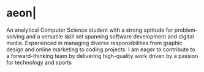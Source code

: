 # aeon|
 An analytical Computer Science student with a strong aptitude for problem-solving  and a versatile
 skill set spanning software development and digital media. Experienced in managing diverse
 responsibilities from graphic design and online marketing to coding projects. I am eager to
 contribute to a forward-thinking team by delivering high-quality work driven by a passion for
 technology and sports
